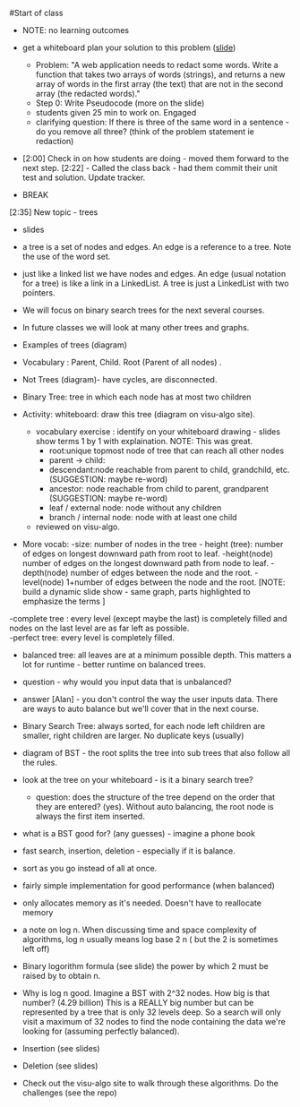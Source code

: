 #Start of class
- NOTE: no learning outcomes

- get a whiteboard plan your solution to this problem ([slide](https://docs.google.com/document/d/1Zubz61IgpVddClWwnyauiFwANXn_xOoLDuK5hMbZRjw/preview))
    - Problem: "A web application needs to redact some words.  Write a function that takes two arrays of words (strings), and returns a new array of words in the first array (the text) that are not in the second array (the redacted words)."
    - Step 0: Write Pseudocode (more on the slide)
    - students given 25 min to work on.  Engaged
    - clarifying question: If there is three of the same word in a sentence - do you remove all three? (think of the problem statement ie redaction)
- [2:00] Check in on how students are doing - moved them forward to the next step.
[2:22] - Called the class back - had them commit their unit test and solution.  Update tracker.

- BREAK

[2:35]
New topic - trees
- slides
- a tree is a set of nodes and edges. An edge is a reference to a tree.  Note the use of the word set.
- just like a linked list we have nodes and edges.  An edge (usual notation for a tree) is like a link in a LinkedList.  A tree is just a LinkedList with two pointers.
- We will focus on binary search trees for the next several courses.
- In future classes we will look at many other trees and graphs.

- Examples of trees (diagram)
- Vocabulary : Parent, Child.  Root (Parent of all nodes) .  
- Not Trees (diagram)- have cycles, are disconnected.
- Binary Tree: tree in which each node has at most two children
- Activity: whiteboard: draw this tree (diagram on visu-algo site).
    - vocabulary exercise : identify on your whiteboard drawing - slides show terms 1 by 1 with explaination.  NOTE: This was great.
        - root:unique topmost node of tree that can reach all other nodes
        - parent -> child:
        - descendant:node reachable from parent to child, grandchild, etc.  (SUGGESTION: maybe re-word)
        - ancestor: node reachable from child to parent, grandparent (SUGGESTION: maybe re-word)
        - leaf / external node: node without any children
        - branch / internal node: node with at least one child
    - reviewed on visu-algo.

- More vocab:
        -size: number of nodes in the tree
        - height (tree): number of edges on longest downward path from root to leaf.
        -height(node) number of edges on the longest downward path from node to leaf.
        -depth(node) number of edges between the node and the root.
        -level(node) 1+number of edges between the node and the root.
[NOTE: build a dynamic slide show - same graph, parts highlighted to emphasize the terms ]

-complete tree : every level (except maybe the last) is completely filled and nodes on the last level are as far left as possible.   
-perfect tree: every level is completely filled.

- balanced tree: all leaves are at a minimum possible depth.  This matters a lot for runtime - better runtime on balanced trees.
- question - why would you input data that is unbalanced?
- answer [Alan] - you don't control the way the user inputs data.  There are ways to auto balance but we'll cover that in the next course.

- Binary Search Tree: always sorted, for each node left children are smaller, right children are larger.  No duplicate keys (usually)
 - diagram of BST - the root splits the tree into sub trees that also follow all the rules.
- look at the tree on your whiteboard - is it a binary search tree?
    - question: does the structure of the tree depend on the order that they are entered? (yes).  Without auto balancing, the root node is always the first item inserted.
- what is a BST good for? (any guesses) - imagine a phone book
- fast search, insertion, deletion - especially if it is balance.
- sort as you go instead of all at once.
- fairly simple implementation for good performance (when balanced)

- only allocates memory as it's needed.  Doesn't have to reallocate memory

- a note on log n.  When discussing time and space complexity of algorithms, log n usually means log base 2 n ( but the 2 is sometimes left off)

- Binary logorithm formula (see slide) the power by which 2 must be raised by to obtain n.


- Why is log n good.  Imagine a BST with 2^32 nodes.  How big is that number? (4.29 billion) This is a REALLY big number but can be represented by a tree that is only 32 levels deep.  So a search will only visit a maximum of 32 nodes to find the node containing the data we're looking for (assuming perfectly balanced).

- Insertion (see slides)

- Deletion (see slides)

- Check out the visu-algo site to walk through these algorithms.  Do the challenges (see the repo)
